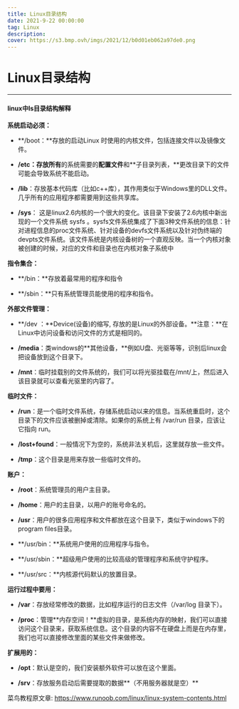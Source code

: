 ```yaml
---
title: Linux目录结构
date: 2021-9-22 00:00:00
tag: Linux
description: 
cover: https://s3.bmp.ovh/imgs/2021/12/b0d01eb062a97de0.png
---
```

# Linux目录结构 #


------

#### linux中ls目录结构解释 ####

**系统启动必须：**

- **/boot：**存放的启动Linux 时使用的内核文件，包括连接文件以及镜像文件。

- **/etc：**存放**所有**的系统需要的**配置文件**和**子目录列表，**更改目录下的文件可能会导致系统不能启动。

- **/lib**：存放基本代码库（比如c++库），其作用类似于Windows里的DLL文件。几乎所有的应用程序都需要用到这些共享库。

- **/sys**： 这是linux2.6内核的一个很大的变化。该目录下安装了2.6内核中新出现的一个文件系统 sysfs 。sysfs文件系统集成了下面3种文件系统的信息：针对进程信息的proc文件系统、针对设备的devfs文件系统以及针对伪终端的devpts文件系统。该文件系统是内核设备树的一个直观反映。当一个内核对象被创建的时候，对应的文件和目录也在内核对象子系统中

**指令集合：**

- **/bin：**存放着最常用的程序和指令

- **/sbin：**只有系统管理员能使用的程序和指令。

**外部文件管理：**

- **/dev ：**Device(设备)的缩写, 存放的是Linux的外部设备。**注意：**在Linux中访问设备和访问文件的方式是相同的。

- **/media**：类windows的**其他设备，**例如U盘、光驱等等，识别后linux会把设备放到这个目录下。

- **/mnt**：临时挂载别的文件系统的，我们可以将光驱挂载在/mnt/上，然后进入该目录就可以查看光驱里的内容了。

**临时文件：**

- **/run**：是一个临时文件系统，存储系统启动以来的信息。当系统重启时，这个目录下的文件应该被删掉或清除。如果你的系统上有 /var/run 目录，应该让它指向 run。

- **/lost+found**：一般情况下为空的，系统非法关机后，这里就存放一些文件。

- **/tmp**：这个目录是用来存放一些临时文件的。

**账户：**

- **/root**：系统管理员的用户主目录。

- **/home**：用户的主目录，以用户的账号命名的。

- **/usr**：用户的很多应用程序和文件都放在这个目录下，类似于windows下的program files目录。

- **/usr/bin：**系统用户使用的应用程序与指令。

- **/usr/sbin：**超级用户使用的比较高级的管理程序和系统守护程序。

- **/usr/src：**内核源代码默认的放置目录。

**运行过程中要用：**

- **/var**：存放经常修改的数据，比如程序运行的日志文件（/var/log 目录下）。

- **/proc**：管理**内存空间！**虚拟的目录，是系统内存的映射，我们可以直接访问这个目录来，获取系统信息。这个目录的内容不在硬盘上而是在内存里，我们也可以直接修改里面的某些文件来做修改。

**扩展用的：**

- **/opt**：默认是空的，我们安装额外软件可以放在这个里面。

- **/srv**：存放服务启动后需要提取的数据**（不用服务器就是空）**



菜鸟教程原文章: https://www.runoob.com/linux/linux-system-contents.html